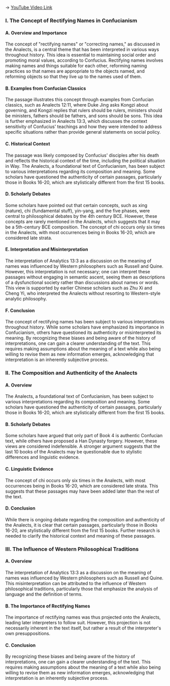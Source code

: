 -> [YouTube Video Link](https://www.youtube.com/watch?v=K3EdDp1YoZc&list=PLFZtry6b0WR7o6UF9_7jZwW_YtptlDm8P&index=3&pp=iAQB)

### I. The Concept of Rectifying Names in Confucianism
#### A. Overview and Importance

The concept of "rectifying names" or "correcting names," as discussed in the Analects, is a central theme that has been interpreted in various ways throughout history. This idea is essential to maintaining social order and promoting moral values, according to Confucius. Rectifying names involves making names and things suitable for each other, reforming naming practices so that names are appropriate to the objects named, and reforming objects so that they live up to the names used of them.

#### B. Examples from Confucian Classics

The passage illustrates this concept through examples from Confucian classics, such as Analects 12:11, where Duke Jing asks Kongzi about governing, and Kongzi replies that rulers should be rulers, ministers should be ministers, fathers should be fathers, and sons should be sons. This idea is further emphasized in Analects 13:3, which discusses the context sensitivity of Confucius' teachings and how they were intended to address specific situations rather than provide general statements on social policy.

#### C. Historical Context

The passage was likely composed by Confucius' disciples after his death and reflects the historical context of the time, including the political situation in Way. The Analects, a foundational text of Confucianism, has been subject to various interpretations regarding its composition and meaning. Some scholars have questioned the authenticity of certain passages, particularly those in Books 16-20, which are stylistically different from the first 15 books.

#### D. Scholarly Debates

Some scholars have pointed out that certain concepts, such as xing (nature), chi (fundamental stuff), yin-yang, and the five phases, were central to philosophical debates by the 4th century BCE. However, these concepts are rarely mentioned in the Analects, which suggests that it may be a 5th-century BCE composition. The concept of chi occurs only six times in the Analects, with most occurrences being in Books 16-20, which are considered late strata.

#### E. Interpretation and Misinterpretation

The interpretation of Analytics 13:3 as a discussion on the meaning of names was influenced by Western philosophers such as Russell and Quine. However, this interpretation is not necessary; one can interpret these passages without engaging in semantic ascent, seeing them as descriptions of a dysfunctional society rather than discussions about names or words. This view is supported by earlier Chinese scholars such as Zhu Xi and Cheng Yi, who interpreted the Analects without resorting to Western-style analytic philosophy.

#### F. Conclusion

The concept of rectifying names has been subject to various interpretations throughout history. While some scholars have emphasized its importance in Confucianism, others have questioned its authenticity or misinterpreted its meaning. By recognizing these biases and being aware of the history of interpretations, one can gain a clearer understanding of the text. This requires making assumptions about the meaning of a text while also being willing to revise them as new information emerges, acknowledging that interpretation is an inherently subjective process.

### II. The Composition and Authenticity of the Analects
#### A. Overview

The Analects, a foundational text of Confucianism, has been subject to various interpretations regarding its composition and meaning. Some scholars have questioned the authenticity of certain passages, particularly those in Books 16-20, which are stylistically different from the first 15 books.

#### B. Scholarly Debates

Some scholars have argued that only part of Book 4 is authentic Confucian text, while others have proposed a Han Dynasty forgery. However, these views are considered indefensible. A stronger argument suggests that the last 10 books of the Analects may be questionable due to stylistic differences and linguistic evidence.

#### C. Linguistic Evidence

The concept of chi occurs only six times in the Analects, with most occurrences being in Books 16-20, which are considered late strata. This suggests that these passages may have been added later than the rest of the text.

#### D. Conclusion

While there is ongoing debate regarding the composition and authenticity of the Analects, it is clear that certain passages, particularly those in Books 16-20, are stylistically different from the first 15 books. Further research is needed to clarify the historical context and meaning of these passages.

### III. The Influence of Western Philosophical Traditions
#### A. Overview

The interpretation of Analytics 13:3 as a discussion on the meaning of names was influenced by Western philosophers such as Russell and Quine. This misinterpretation can be attributed to the influence of Western philosophical traditions, particularly those that emphasize the analysis of language and the definition of terms.

#### B. The Importance of Rectifying Names

The importance of rectifying names was thus projected onto the Analects, leading later interpreters to follow suit. However, this projection is not necessarily inherent in the text itself, but rather a result of the interpreter's own presuppositions.

#### C. Conclusion

By recognizing these biases and being aware of the history of interpretations, one can gain a clearer understanding of the text. This requires making assumptions about the meaning of a text while also being willing to revise them as new information emerges, acknowledging that interpretation is an inherently subjective process.